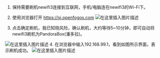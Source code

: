 1. 保持需要刷机newifi3连接到互联网，手机/电脑连在newifi3的Wi-Fi下。


2. 使用浏览器打开
https://sj.openfogos.com
![在这里插入图片描述](https://img-blog.csdnimg.cn/20190109181037790.png)

3. 点击确定刷机，我已知晓风险，确认刷机，大约等待5~10分钟，即可自动将newifi3刷机为PandoraBox(潘多拉)。 

![在这里插入图片描述](https://img-blog.csdnimg.cn/20190109181045358.png)
4. 在浏览器中输入192.168.99.1，看到如图所示界面，表示刷机成功。
![在这里插入图片描述](https://img-blog.csdnimg.cn/20190109181054433.png?x-oss-process=image/watermark,type_ZmFuZ3poZW5naGVpdGk,shadow_10,text_aHR0cHM6Ly9ibG9nLmNzZG4ubmV0L3dlaXhpbl80NDM4ODUxMQ==,size_16,color_FFFFFF,t_70)